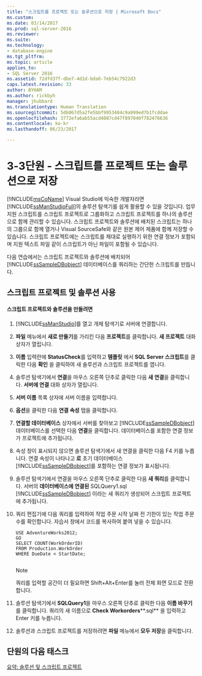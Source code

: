 ```yaml
---
title: "스크립트를 프로젝트 또는 솔루션으로 저장 | Microsoft Docs"
ms.custom: 
ms.date: 03/14/2017
ms.prod: sql-server-2016
ms.reviewer: 
ms.suite: 
ms.technology:
- database-engine
ms.tgt_pltfrm: 
ms.topic: article
applies_to:
- SQL Server 2016
ms.assetid: 72dfd37f-dbe7-4d1d-bda6-7eb54c7922d3
caps.latest.revision: 33
author: BYHAM
ms.author: rickbyh
manager: jhubbard
ms.translationtype: Human Translation
ms.sourcegitcommit: 5db067d5a2fe5bbf9953484c9a999ed7b1fcddae
ms.openlocfilehash: 3772efa6ab55acd4087cd47f897040f782476636
ms.contentlocale: ko-kr
ms.lasthandoff: 06/23/2017

---
```

# <a name="lesson-3-3---save-scripts-as-projects-or-solutions"></a>3-3단원 - 스크립트를 프로젝트 또는 솔루션으로 저장
[!INCLUDE[msCoName](../../includes/msconame-md.md)] Visual Studio에 익숙한 개발자라면 [!INCLUDE[ssManStudioFull](../../includes/ssmanstudiofull-md.md)]의 솔루션 탐색기를 쉽게 활용할 수 있을 것입니다. 업무 지원 스크립트를 스크립트 프로젝트로 그룹화하고 스크립트 프로젝트를 하나의 솔루션으로 함께 관리할 수 있습니다. 스크립트 프로젝트와 솔루션에 배치된 스크립트는 하나의 그룹으로 함께 열거나 Visual SourceSafe와 같은 원본 제어 제품에 함께 저장할 수 있습니다. 스크립트 프로젝트에는 스크립트를 제대로 실행하기 위한 연결 정보가 포함되며 지원 텍스트 파일 같이 스크립트가 아닌 파일이 포함될 수 있습니다.  
  
다음 연습에서는 스크립트 프로젝트와 솔루션에 배치되어 [!INCLUDE[ssSampleDBobject](../../includes/sssampledbobject-md.md)] 데이터베이스를 쿼리하는 간단한 스크립트를 만듭니다.  
  
## <a name="using-script-projects-and-solutions"></a>스크립트 프로젝트 및 솔루션 사용  
  
#### <a name="to-create-a-script-project-and-solution"></a>스크립트 프로젝트와 솔루션을 만들려면  
  
1.  [!INCLUDE[ssManStudio](../../includes/ssmanstudio-md.md)]를 열고 개체 탐색기로 서버에 연결합니다.  
  
2.  **파일** 메뉴에서 **새로 만들기**를 가리킨 다음 **프로젝트**를 클릭합니다. **새 프로젝트** 대화 상자가 열립니다.  
  
3.  **이름** 입력란에 **StatusCheck**를 입력하고 **템플릿** 에서 **SQL Server 스크립트**를 클릭한 다음 **확인** 을 클릭하여 새 솔루션과 스크립트 프로젝트를 엽니다.  
  
4.  솔루션 탐색기에서 **연결**을 마우스 오른쪽 단추로 클릭한 다음 **새 연결**을 클릭합니다. **서버에 연결** 대화 상자가 열립니다.  
  
5.  **서버 이름** 목록 상자에 서버 이름을 입력합니다.  
  
6.  **옵션**을 클릭한 다음 **연결 속성** 탭을 클릭합니다.  
  
7.  **연결할 데이터베이스** 상자에서 서버를 찾아보고 [!INCLUDE[ssSampleDBobject](../../includes/sssampledbobject-md.md)] 데이터베이스를 선택한 다음 **연결**을 클릭합니다. 데이터베이스를 포함한 연결 정보가 프로젝트에 추가됩니다.  
  
8.  속성 창이 표시되지 않으면 솔루션 탐색기에서 새 연결을 클릭한 다음 F4 키를 누릅니다. 연결 속성이 나타나고 **로** 초기 데이터베이스 [!INCLUDE[ssSampleDBobject](../../includes/sssampledbobject-md.md)]를 포함하는 연결 정보가 표시됩니다.  
  
9. 솔루션 탐색기에서 연결을 마우스 오른쪽 단추로 클릭한 다음 **새 쿼리**를 클릭합니다. 서버의 **데이터베이스에 연결된** SQLQuery1.sql [!INCLUDE[ssSampleDBobject](../../includes/sssampledbobject-md.md)] 이라는 새 쿼리가 생성되어 스크립트 프로젝트에 추가됩니다.  
  
10. 쿼리 편집기에 다음 쿼리를 입력하여 작업 주문 시작 날짜 전 기한이 있는 작업 주문 수를 확인합니다. 자습서 창에서 코드를 복사하여 붙여 넣을 수 있습니다.  
  
    ```  
    USE AdventureWorks2012;  
    GO  
    SELECT COUNT(WorkOrderID)  
    FROM Production.WorkOrder  
    WHERE DueDate < StartDate;  
  
    ```  
  
    > [!NOTE]  
    > 쿼리를 입력할 공간이 더 필요하면 Shift+Alt+Enter를 눌러 전체 화면 모드로 전환합니다.  
  
11. 솔루션 탐색기에서 **SQLQuery1**을 마우스 오른쪽 단추로 클릭한 다음 **이름 바꾸기**를 클릭합니다. 쿼리의 새 이름으로 **Check Workorders****.sql** 을 입력하고 Enter 키를 누릅니다.  
  
12. 솔루션과 스크립트 프로젝트를 저장하려면 **파일** 메뉴에서 **모두 저장**을 클릭합니다.  
  
## <a name="next-task-in-lesson"></a>단원의 다음 태스크  
[요약: 솔루션 및 스크립트 프로젝트](../../tools/sql-server-management-studio/lesson-3-4-summary-solutions-and-script-projects.md)  
  
  
  

